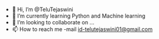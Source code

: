 - 👋 Hi, I’m @TeluTejaswini
- 🌱 I’m currently learning Python and Machine learning
- 💞️ I’m looking to collaborate on ...
- 📫 How to reach me -mail id-telutejaswini01@gmail.com

<!---
TeluTejaswini/TeluTejaswini is a ✨ special ✨ repository because its `README.md` (this file) appears on your GitHub profile.
You can click the Preview link to take a look at your changes.
--->
